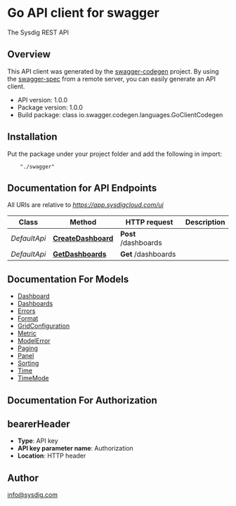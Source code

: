 # Go API client for swagger

The Sysdig REST API

## Overview
This API client was generated by the [swagger-codegen](https://github.com/swagger-api/swagger-codegen) project.  By using the [swagger-spec](https://github.com/swagger-api/swagger-spec) from a remote server, you can easily generate an API client.

- API version: 1.0.0
- Package version: 1.0.0
- Build package: class io.swagger.codegen.languages.GoClientCodegen

## Installation
Put the package under your project folder and add the following in import:
```
    "./swagger"
```

## Documentation for API Endpoints

All URIs are relative to *https://app.sysdigcloud.com/ui*

Class | Method | HTTP request | Description
------------ | ------------- | ------------- | -------------
*DefaultApi* | [**CreateDashboard**](docs/DefaultApi.md#createdashboard) | **Post** /dashboards | 
*DefaultApi* | [**GetDashboards**](docs/DefaultApi.md#getdashboards) | **Get** /dashboards | 


## Documentation For Models

 - [Dashboard](docs/Dashboard.md)
 - [Dashboards](docs/Dashboards.md)
 - [Errors](docs/Errors.md)
 - [Format](docs/Format.md)
 - [GridConfiguration](docs/GridConfiguration.md)
 - [Metric](docs/Metric.md)
 - [ModelError](docs/ModelError.md)
 - [Paging](docs/Paging.md)
 - [Panel](docs/Panel.md)
 - [Sorting](docs/Sorting.md)
 - [Time](docs/Time.md)
 - [TimeMode](docs/TimeMode.md)


## Documentation For Authorization


## bearerHeader

- **Type**: API key 
- **API key parameter name**: Authorization
- **Location**: HTTP header


## Author

info@sysdig.com

